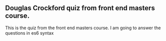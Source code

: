 ## Douglas Crockford quiz from front end masters course.

This is the quiz from the front end masters course. I am going to answer the
questions in es6 syntax
